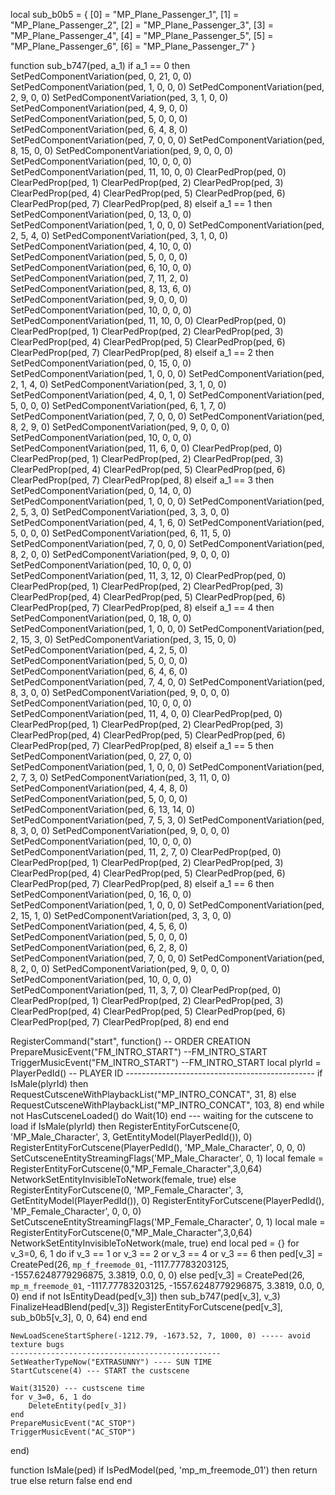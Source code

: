 local sub_b0b5 = {
    [0] = "MP_Plane_Passenger_1",
    [1] = "MP_Plane_Passenger_2",
    [2] = "MP_Plane_Passenger_3",
    [3] = "MP_Plane_Passenger_4",
    [4] = "MP_Plane_Passenger_5",
    [5] = "MP_Plane_Passenger_6",
    [6] = "MP_Plane_Passenger_7"
}

function sub_b747(ped, a_1)
    if a_1 == 0 then
        SetPedComponentVariation(ped, 0, 21, 0, 0)
        SetPedComponentVariation(ped, 1, 0, 0, 0)
        SetPedComponentVariation(ped, 2, 9, 0, 0)
        SetPedComponentVariation(ped, 3, 1, 0, 0)
        SetPedComponentVariation(ped, 4, 9, 0, 0)
        SetPedComponentVariation(ped, 5, 0, 0, 0)
        SetPedComponentVariation(ped, 6, 4, 8, 0)
        SetPedComponentVariation(ped, 7, 0, 0, 0)
        SetPedComponentVariation(ped, 8, 15, 0, 0)
        SetPedComponentVariation(ped, 9, 0, 0, 0)
        SetPedComponentVariation(ped, 10, 0, 0, 0)
        SetPedComponentVariation(ped, 11, 10, 0, 0)
        ClearPedProp(ped, 0)
        ClearPedProp(ped, 1)
        ClearPedProp(ped, 2)
        ClearPedProp(ped, 3)
        ClearPedProp(ped, 4)
        ClearPedProp(ped, 5)
        ClearPedProp(ped, 6)
        ClearPedProp(ped, 7)
        ClearPedProp(ped, 8)
    elseif a_1 == 1 then
        SetPedComponentVariation(ped, 0, 13, 0, 0)
        SetPedComponentVariation(ped, 1, 0, 0, 0)
        SetPedComponentVariation(ped, 2, 5, 4, 0)
        SetPedComponentVariation(ped, 3, 1, 0, 0)
        SetPedComponentVariation(ped, 4, 10, 0, 0)
        SetPedComponentVariation(ped, 5, 0, 0, 0)
        SetPedComponentVariation(ped, 6, 10, 0, 0)
        SetPedComponentVariation(ped, 7, 11, 2, 0)
        SetPedComponentVariation(ped, 8, 13, 6, 0)
        SetPedComponentVariation(ped, 9, 0, 0, 0)
        SetPedComponentVariation(ped, 10, 0, 0, 0)
        SetPedComponentVariation(ped, 11, 10, 0, 0)
        ClearPedProp(ped, 0)
        ClearPedProp(ped, 1)
        ClearPedProp(ped, 2)
        ClearPedProp(ped, 3)
        ClearPedProp(ped, 4)
        ClearPedProp(ped, 5)
        ClearPedProp(ped, 6)
        ClearPedProp(ped, 7)
        ClearPedProp(ped, 8)
    elseif a_1 == 2 then
        SetPedComponentVariation(ped, 0, 15, 0, 0)
        SetPedComponentVariation(ped, 1, 0, 0, 0)
        SetPedComponentVariation(ped, 2, 1, 4, 0)
        SetPedComponentVariation(ped, 3, 1, 0, 0)
        SetPedComponentVariation(ped, 4, 0, 1, 0)
        SetPedComponentVariation(ped, 5, 0, 0, 0)
        SetPedComponentVariation(ped, 6, 1, 7, 0)
        SetPedComponentVariation(ped, 7, 0, 0, 0)
        SetPedComponentVariation(ped, 8, 2, 9, 0)
        SetPedComponentVariation(ped, 9, 0, 0, 0)
        SetPedComponentVariation(ped, 10, 0, 0, 0)
        SetPedComponentVariation(ped, 11, 6, 0, 0)
        ClearPedProp(ped, 0)
        ClearPedProp(ped, 1)
        ClearPedProp(ped, 2)
        ClearPedProp(ped, 3)
        ClearPedProp(ped, 4)
        ClearPedProp(ped, 5)
        ClearPedProp(ped, 6)
        ClearPedProp(ped, 7)
        ClearPedProp(ped, 8)
    elseif a_1 == 3 then
        SetPedComponentVariation(ped, 0, 14, 0, 0)
        SetPedComponentVariation(ped, 1, 0, 0, 0)
        SetPedComponentVariation(ped, 2, 5, 3, 0)
        SetPedComponentVariation(ped, 3, 3, 0, 0)
        SetPedComponentVariation(ped, 4, 1, 6, 0)
        SetPedComponentVariation(ped, 5, 0, 0, 0)
        SetPedComponentVariation(ped, 6, 11, 5, 0)
        SetPedComponentVariation(ped, 7, 0, 0, 0)
        SetPedComponentVariation(ped, 8, 2, 0, 0)
        SetPedComponentVariation(ped, 9, 0, 0, 0)
        SetPedComponentVariation(ped, 10, 0, 0, 0)
        SetPedComponentVariation(ped, 11, 3, 12, 0)
        ClearPedProp(ped, 0)
        ClearPedProp(ped, 1)
        ClearPedProp(ped, 2)
        ClearPedProp(ped, 3)
        ClearPedProp(ped, 4)
        ClearPedProp(ped, 5)
        ClearPedProp(ped, 6)
        ClearPedProp(ped, 7)
        ClearPedProp(ped, 8)
    elseif a_1 == 4 then
        SetPedComponentVariation(ped, 0, 18, 0, 0)
        SetPedComponentVariation(ped, 1, 0, 0, 0)
        SetPedComponentVariation(ped, 2, 15, 3, 0)
        SetPedComponentVariation(ped, 3, 15, 0, 0)
        SetPedComponentVariation(ped, 4, 2, 5, 0)
        SetPedComponentVariation(ped, 5, 0, 0, 0)
        SetPedComponentVariation(ped, 6, 4, 6, 0)
        SetPedComponentVariation(ped, 7, 4, 0, 0)
        SetPedComponentVariation(ped, 8, 3, 0, 0)
        SetPedComponentVariation(ped, 9, 0, 0, 0)
        SetPedComponentVariation(ped, 10, 0, 0, 0)
        SetPedComponentVariation(ped, 11, 4, 0, 0)
        ClearPedProp(ped, 0)
        ClearPedProp(ped, 1)
        ClearPedProp(ped, 2)
        ClearPedProp(ped, 3)
        ClearPedProp(ped, 4)
        ClearPedProp(ped, 5)
        ClearPedProp(ped, 6)
        ClearPedProp(ped, 7)
        ClearPedProp(ped, 8)
    elseif a_1 == 5 then
        SetPedComponentVariation(ped, 0, 27, 0, 0)
        SetPedComponentVariation(ped, 1, 0, 0, 0)
        SetPedComponentVariation(ped, 2, 7, 3, 0)
        SetPedComponentVariation(ped, 3, 11, 0, 0)
        SetPedComponentVariation(ped, 4, 4, 8, 0)
        SetPedComponentVariation(ped, 5, 0, 0, 0)
        SetPedComponentVariation(ped, 6, 13, 14, 0)
        SetPedComponentVariation(ped, 7, 5, 3, 0)
        SetPedComponentVariation(ped, 8, 3, 0, 0)
        SetPedComponentVariation(ped, 9, 0, 0, 0)
        SetPedComponentVariation(ped, 10, 0, 0, 0)
        SetPedComponentVariation(ped, 11, 2, 7, 0)
        ClearPedProp(ped, 0)
        ClearPedProp(ped, 1)
        ClearPedProp(ped, 2)
        ClearPedProp(ped, 3)
        ClearPedProp(ped, 4)
        ClearPedProp(ped, 5)
        ClearPedProp(ped, 6)
        ClearPedProp(ped, 7)
        ClearPedProp(ped, 8)
    elseif a_1 == 6 then
        SetPedComponentVariation(ped, 0, 16, 0, 0)
        SetPedComponentVariation(ped, 1, 0, 0, 0)
        SetPedComponentVariation(ped, 2, 15, 1, 0)
        SetPedComponentVariation(ped, 3, 3, 0, 0)
        SetPedComponentVariation(ped, 4, 5, 6, 0)
        SetPedComponentVariation(ped, 5, 0, 0, 0)
        SetPedComponentVariation(ped, 6, 2, 8, 0)
        SetPedComponentVariation(ped, 7, 0, 0, 0)
        SetPedComponentVariation(ped, 8, 2, 0, 0)
        SetPedComponentVariation(ped, 9, 0, 0, 0)
        SetPedComponentVariation(ped, 10, 0, 0, 0)
        SetPedComponentVariation(ped, 11, 3, 7, 0)
        ClearPedProp(ped, 0)
        ClearPedProp(ped, 1)
        ClearPedProp(ped, 2)
        ClearPedProp(ped, 3)
        ClearPedProp(ped, 4)
        ClearPedProp(ped, 5)
        ClearPedProp(ped, 6)
        ClearPedProp(ped, 7)
        ClearPedProp(ped, 8)
    end
end

RegisterCommand("start", function() -- ORDER CREATION
	PrepareMusicEvent("FM_INTRO_START") --FM_INTRO_START
	TriggerMusicEvent("FM_INTRO_START") --FM_INTRO_START
    local plyrId = PlayerPedId() -- PLAYER ID
    -----------------------------------------------
	if IsMale(plyrId) then
		RequestCutsceneWithPlaybackList("MP_INTRO_CONCAT", 31, 8)
	else	
		RequestCutsceneWithPlaybackList("MP_INTRO_CONCAT", 103, 8)
	end
    while not HasCutsceneLoaded() do Wait(10) end --- waiting for the cutscene to load
	if IsMale(plyrId) then
		RegisterEntityForCutscene(0, 'MP_Male_Character', 3, GetEntityModel(PlayerPedId()), 0)
		RegisterEntityForCutscene(PlayerPedId(), 'MP_Male_Character', 0, 0, 0)
		SetCutsceneEntityStreamingFlags('MP_Male_Character', 0, 1) 
		local female = RegisterEntityForCutscene(0,"MP_Female_Character",3,0,64) 
		NetworkSetEntityInvisibleToNetwork(female, true)
	else
		RegisterEntityForCutscene(0, 'MP_Female_Character', 3, GetEntityModel(PlayerPedId()), 0)
		RegisterEntityForCutscene(PlayerPedId(), 'MP_Female_Character', 0, 0, 0)
		SetCutsceneEntityStreamingFlags('MP_Female_Character', 0, 1) 
		local male = RegisterEntityForCutscene(0,"MP_Male_Character",3,0,64) 
		NetworkSetEntityInvisibleToNetwork(male, true)
	end
	local ped = {}
	for v_3=0, 6, 1 do
		if v_3 == 1 or v_3 == 2 or v_3 == 4 or v_3 == 6 then
			ped[v_3] = CreatePed(26, `mp_f_freemode_01`, -1117.77783203125, -1557.6248779296875, 3.3819, 0.0, 0, 0)
		else
			ped[v_3] = CreatePed(26, `mp_m_freemode_01`, -1117.77783203125, -1557.6248779296875, 3.3819, 0.0, 0, 0)
		end
        if not IsEntityDead(ped[v_3]) then
			sub_b747(ped[v_3], v_3)
            FinalizeHeadBlend(ped[v_3])
            RegisterEntityForCutscene(ped[v_3], sub_b0b5[v_3], 0, 0, 64)
        end
    end
	
	NewLoadSceneStartSphere(-1212.79, -1673.52, 7, 1000, 0) ----- avoid texture bugs
    -----------------------------------------------
    SetWeatherTypeNow("EXTRASUNNY") ---- SUN TIME
    StartCutscene(4) --- START the custscene

    Wait(31520) --- custscene time
	for v_3=0, 6, 1 do
		DeleteEntity(ped[v_3])
	end
	PrepareMusicEvent("AC_STOP")
	TriggerMusicEvent("AC_STOP")
end) 


function IsMale(ped)
	if IsPedModel(ped, 'mp_m_freemode_01') then
		return true
	else
		return false
	end
end